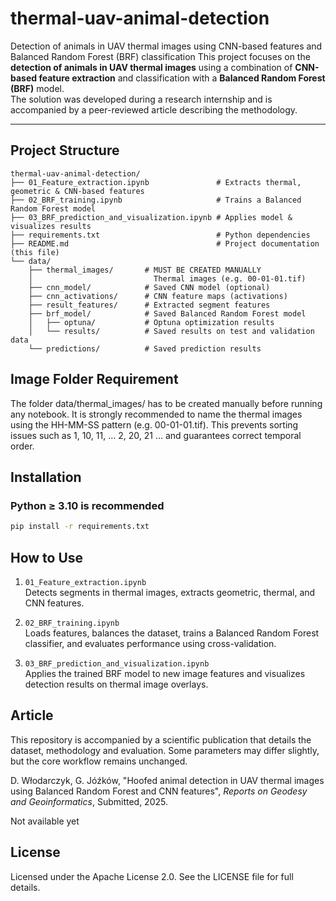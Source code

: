 # thermal-uav-animal-detection
Detection of animals in UAV thermal images using CNN-based features and Balanced Random Forest (BRF) classification
This project focuses on the **detection of animals in UAV thermal images** using a combination of **CNN-based feature extraction** and classification with a **Balanced Random Forest (BRF)** model.  
The solution was developed during a research internship and is accompanied by a peer-reviewed article describing the methodology.

---

## Project Structure

```text
thermal-uav-animal-detection/
├── 01_Feature_extraction.ipynb               # Extracts thermal, geometric & CNN-based features
├── 02_BRF_training.ipynb                     # Trains a Balanced Random Forest model
├── 03_BRF_prediction_and_visualization.ipynb # Applies model & visualizes results
├── requirements.txt                          # Python dependencies
├── README.md                                 # Project documentation (this file)
└── data/
    ├── thermal_images/       # MUST BE CREATED MANUALLY
    │                           Thermal images (e.g. 00-01-01.tif)
    ├── cnn_model/            # Saved CNN model (optional)
    ├── cnn_activations/      # CNN feature maps (activations)
    ├── result_features/      # Extracted segment features
    ├── brf_model/            # Saved Balanced Random Forest model
    │   ├── optuna/           # Optuna optimization results
    │   └── results/          # Saved results on test and validation data
    └── predictions/          # Saved prediction results
```

## Image Folder Requirement
The folder data/thermal_images/ has to be created manually before running any notebook.
It is strongly recommended to name the thermal images using the HH-MM-SS pattern (e.g. 00-01-01.tif).
This prevents sorting issues such as 1, 10, 11, … 2, 20, 21 … and guarantees correct temporal order.

## Installation
### Python ≥ 3.10 is recommended
```bash
pip install -r requirements.txt
```

## How to Use
1. `01_Feature_extraction.ipynb`  
   Detects segments in thermal images, extracts geometric, thermal, and CNN features.

2. `02_BRF_training.ipynb`  
   Loads features, balances the dataset, trains a Balanced Random Forest classifier, and evaluates performance using cross-validation.

3. `03_BRF_prediction_and_visualization.ipynb`  
   Applies the trained BRF model to new image features and visualizes detection results on thermal image overlays.

## Article
This repository is accompanied by a scientific publication that details the dataset, methodology and evaluation.
Some parameters may differ slightly, but the core workflow remains unchanged.

D. Włodarczyk, G. Jóźków, "Hoofed animal detection in UAV thermal images using
Balanced Random Forest and CNN features", *Reports on Geodesy and Geoinformatics*, Submitted, 2025.

Not available yet

## License
Licensed under the Apache License 2.0.
See the LICENSE file for full details.
